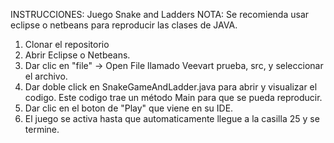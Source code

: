 INSTRUCCIONES:
Juego Snake and Ladders
NOTA: Se recomienda usar eclipse o netbeans para reproducir las clases de JAVA.

1. Clonar el repositorio
2. Abrir Eclipse o Netbeans.
2. Dar clic en "file" -> Open File llamado Veevart prueba, src, y seleccionar el archivo.
3. Dar doble click en SnakeGameAndLadder.java para abrir y visualizar el codigo.
Este codigo trae un método Main para que se pueda reproducir.
4. Dar clic en el boton de "Play" que viene en su IDE.
5. El juego se activa hasta que automaticamente llegue a la casilla 25 y se termine.
